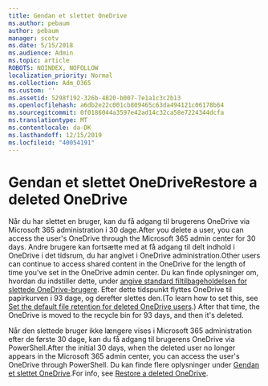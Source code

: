 ```yaml
---
title: Gendan et slettet OneDrive
ms.author: pebaum
author: pebaum
manager: scotv
ms.date: 5/15/2018
ms.audience: Admin
ms.topic: article
ROBOTS: NOINDEX, NOFOLLOW
localization_priority: Normal
ms.collection: Adm_O365
ms.custom: ''
ms.assetid: 5298f192-326b-4820-b007-7e1a1c3c2b13
ms.openlocfilehash: a6db2e22c001cb809465c63da494121c06178b64
ms.sourcegitcommit: 0f0186044a3597e42ad14c32ca58e7224344dcfa
ms.translationtype: MT
ms.contentlocale: da-DK
ms.lasthandoff: 12/15/2019
ms.locfileid: "40054191"
---
```

# <a name="restore-a-deleted-onedrive"></a><span data-ttu-id="f682f-102">Gendan et slettet OneDrive</span><span class="sxs-lookup"><span data-stu-id="f682f-102">Restore a deleted OneDrive</span></span>

<span data-ttu-id="f682f-103">Når du har slettet en bruger, kan du få adgang til brugerens OneDrive via Microsoft 365 administration i 30 dage.</span><span class="sxs-lookup"><span data-stu-id="f682f-103">After you delete a user, you can access the user's OneDrive through the Microsoft 365 admin center for 30 days.</span></span> <span data-ttu-id="f682f-104">Andre brugere kan fortsætte med at få adgang til delt indhold i OneDrive i det tidsrum, du har angivet i OneDrive administration.</span><span class="sxs-lookup"><span data-stu-id="f682f-104">Other users can continue to access shared content in the OneDrive for the length of time you've set in the OneDrive admin center.</span></span> <span data-ttu-id="f682f-105">Du kan finde oplysninger om, hvordan du indstiller dette, under [angive standard filtilbageholdelsen for slettede OneDrive-brugere](https://go.microsoft.com/fwlink/?linkid=874267). Efter dette tidspunkt flyttes OneDrive til papirkurven i 93 dage, og derefter slettes den.</span><span class="sxs-lookup"><span data-stu-id="f682f-105">(To learn how to set this, see [Set the default file retention for deleted OneDrive users](https://go.microsoft.com/fwlink/?linkid=874267).) After that time, the OneDrive is moved to the recycle bin for 93 days, and then it's deleted.</span></span>
  
<span data-ttu-id="f682f-106">Når den slettede bruger ikke længere vises i Microsoft 365 administration efter de første 30 dage, kan du få adgang til brugerens OneDrive via PowerShell.</span><span class="sxs-lookup"><span data-stu-id="f682f-106">After the initial 30 days, when the deleted user no longer appears in the Microsoft 365 admin center, you can access the user's OneDrive through PowerShell.</span></span> <span data-ttu-id="f682f-107">Du kan finde flere oplysninger under [Gendan et slettet OneDrive](https://go.microsoft.com/fwlink/?linkid=874269).</span><span class="sxs-lookup"><span data-stu-id="f682f-107">For info, see [Restore a deleted OneDrive](https://go.microsoft.com/fwlink/?linkid=874269).</span></span>
  


